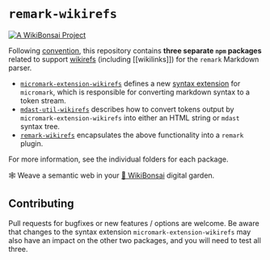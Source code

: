# `remark-wikirefs`

[![A WikiBonsai Project](https://img.shields.io/badge/%F0%9F%8E%8B-A%20WikiBonsai%20Project-brightgreen)](https://github.com/wikibonsai/wikibonsai)

Following [convention](https://github.com/micromark/micromark/discussions/56), this repository contains **three separate `npm` packages** related to support [wikirefs](https://github.com/wikibonsai/wikirefs) (including [[wikilinks]]) for the `remark` Markdown parser.

* [`micromark-extension-wikirefs`](https://www.npmjs.com/package/micromark-extension-wikirefs) defines a new [syntax extension](https://github.com/micromark/micromark#syntaxextension) for `micromark`, which is responsible for converting markdown syntax to a token stream.
* [`mdast-util-wikirefs`](https://www.npmjs.com/package/mdast-util-wikirefs) describes how to convert tokens output by `micromark-extension-wikirefs` into either an HTML string or `mdast` syntax tree.
* [`remark-wikirefs`](https://www.npmjs.com/package/remark-wikirefs) encapsulates the above functionality into a `remark` plugin.

For more information, see the individual folders for each package.

🕸 Weave a semantic web in your [🎋 WikiBonsai](https://github.com/wikibonsai/wikibonsai) digital garden.

## Contributing

Pull requests for bugfixes or new features / options are welcome.  Be aware that changes to the syntax extension `micromark-extension-wikirefs` may also have an impact on the other two packages, and you will need to test all three.
